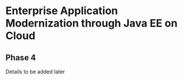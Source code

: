 # Enterprise Application Modernization through Java EE on Cloud

## Phase 4

Details to be added later
